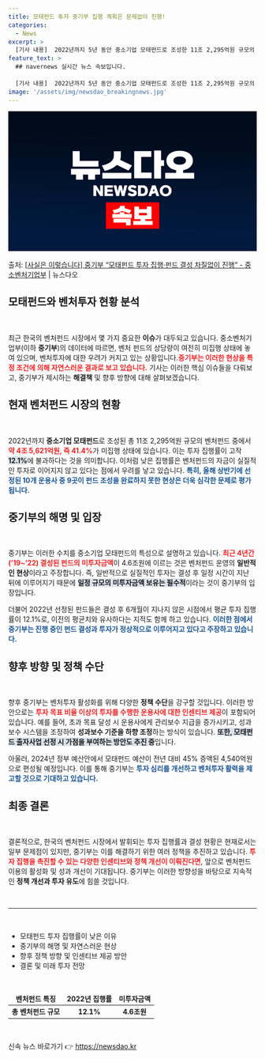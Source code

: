 ```yaml
---
title: 모태펀드 투자 중기부 집행 계획은 문제없이 진행!
categories:
  - News
excerpt: >
  [기사 내용]  2022년까지 5년 동안 중소기업 모태펀드로 조성한 11조 2,295억원 규모의 벤처펀드 중…
feature_text: >
  ## navernews 실시간 뉴스 속보입니다.

  [기사 내용]  2022년까지 5년 동안 중소기업 모태펀드로 조성한 11조 2,295억원 규모의 벤처펀드 중…
image: '/assets/img/newsdao_breakingnews.jpg'
---
```


![뉴스다오 속보](/assets/img/newsdao_breakingnews.jpg)

<p>출처: <a href="https://newsdao.kr/2510" rel="dofollow">[사실은 이렇습니다] 중기부 “모태펀드 투자 집행·펀드 결성 차질없이 진행” - 중소벤처기업부</a> | 뉴스다오</p>

<h2 data-ke-size="size26">모태펀드와 벤처투자 현황 분석</h2>

<p data-ke-size="size16">&nbsp;</p>

최근 한국의 벤처펀드 시장에서 몇 가지 중요한 **이슈**가 대두되고 있습니다. 중소벤처기업부(이하 **중기부**)의 데이터에 따르면, 벤처 펀드의 상당량이 여전히 미집행 상태에 놓여 있으며, 벤처투자에 대한 우려가 커지고 있는 상황입니다.<b><span style="color: #ee2323;">중기부는 이러한 현상을 특정 조건에 의해 자연스러운 결과로 보고 있습니다.</span></b> 기사는 이러한 핵심 이슈들을 다뤄보고, 중기부가 제시하는 **해결책** 및 향후 방향에 대해 살펴보겠습니다.

<h2 data-ke-size="size26">현재 벤처펀드 시장의 현황</h2>

<p data-ke-size="size16">&nbsp;</p>

2022년까지 **중소기업 모태펀드**로 조성된 총 11조 2,295억원 규모의 벤처펀드 중에서 <b><span style="color: #ee2323;">약 4조 5,621억원, 즉 41.4%</span></b>가 미집행 상태에 있습니다. 이는 투자 집행률이 고작 <b><span style="background-color: #21538527;">12.1%</span></b>에 불과하다는 것을 의미합니다. 이처럼 낮은 집행률은 벤처펀드의 자금이 실질적인 투자로 이어지지 않고 있다는 점에서 우려를 낳고 있습니다. <b><span style="color: #1a5490;">특히, 올해 상반기에 선정된 10개 운용사 중 9곳이 펀드 조성을 완료하지 못한 현상은 더욱 심각한 문제로 평가됩니다.</span></b>

<h2 data-ke-size="size26">중기부의 해명 및 입장</h2>

<p data-ke-size="size16">&nbsp;</p>

중기부는 이러한 수치를 중소기업 모태펀드의 특성으로 설명하고 있습니다. <b><span style="color: #ee2323;">최근 4년간(’19~’22) 결성된 펀드의 미투자금액</span></b>이 4.6조원에 이르는 것은 벤처펀드 운영의 **일반적인 현상**이라고 주장합니다. 즉, 일반적으로 실질적인 투자는 결성 후 일정 시간이 지난 뒤에 이루어지기 때문에 <b><span style="background-color: #21538527;">일정 규모의 미투자금액 보유는 필수적</span></b>이라는 것이 중기부의 입장입니다.

더불어 2022년 선정된 펀드들은 결성 후 6개월이 지나지 않은 시점에서 평균 투자 집행률이 12.1%로, 이전의 평균치와 유사하다는 지적도 함께 하고 있습니다. <b><span style="color: #1a5490;">이러한 점에서 중기부는 진행 중인 펀드 결성과 투자가 정상적으로 이루어지고 있다고 주장하고 있습니다.</span></b>

<h2 data-ke-size="size26">향후 방향 및 정책 수단</h2>

<p data-ke-size="size16">&nbsp;</p>

향후 중기부는 벤처투자 활성화를 위해 다양한 **정책 수단**을 강구할 것입니다. 이러한 방안으로는 <b><span style="color: #ee2323;">투자 목표 비율 이상의 투자를 수행한 운용사에 대한 인센티브 제공</span></b>이 포함되어 있습니다. 예를 들어, 초과 목표 달성 시 운용사에게 관리보수 지급을 증가시키고, 성과보수 시스템을 조정하여 **성과보수 기준을 하향 조정**하는 방식이 있습니다. <b><span style="background-color: #21538527;">또한, 모태펀드 출자사업 선정 시 가점을 부여하는 방안도 추진 중</span></b>입니다.

아울러, 2024년 정부 예산안에서 모태펀드 예산이 전년 대비 45% 증액된 4,540억원으로 편성될 예정입니다. 이를 통해 중기부는 <b><span style="color: #1a5490;">투자 심리를 개선하고 벤처투자 활력을 제고할 것으로 기대하고 있습니다.</span></b>

<h2 data-ke-size="size26">최종 결론</h2>

<p data-ke-size="size16">&nbsp;</p>

결론적으로, 한국의 벤처펀드 시장에서 발휘되는 투자 집행률과 결성 현황은 현재로서는 일부 문제점이 있지만, 중기부는 이를 해결하기 위한 여러 정책을 추진하고 있습니다. <b><span style="color: #ee2323;">투자 집행을 촉진할 수 있는 다양한 인센티브와 정책 개선이 이뤄진다면</span></b>, 앞으로 벤처펀드 이용의 활성화 및 성과 개선이 기대됩니다. 중기부는 이러한 방향성을 바탕으로 지속적인 **정책 개선과 투자 유도**에 힘쓸 것입니다.

<p data-ke-size="size16">&nbsp;</p>

<hr>

<p data-ke-size="size16">&nbsp;</p>

<ul>
    <li>모태펀드 투자 집행률이 낮은 이유</li>
    <li>중기부의 해명 및 자연스러운 현상</li>
    <li>향후 정책 방향 및 인센티브 제공 방안</li>
    <li>결론 및 미래 투자 전망</li>
</ul>

<p data-ke-size="size16">&nbsp;</p>

<table style="width: 100%;">
    <thead>
        <tr>
            <td style="text-align: center; height: 17px;"><b>벤처펀드 특징</b></td>
            <td style="text-align: center; height: 17px;"><b>2022년 집행률</b></td>
            <td style="text-align: center; height: 17px;"><b>미투자금액</b></td>
        </tr>
    </thead>
    <tbody>
        <tr>
            <td style="text-align: center; height: 17px;"><b>총 벤처펀드 규모</b></td>
            <td style="text-align: center; height: 17px;"><b>12.1%</b></td>
            <td style="text-align: center; height: 17px;"><b>4.6조원</b></td>
        </tr>
    </tbody>
</table>

<p data-ke-size="size16">&nbsp;</p> 

신속 뉴스 바로가기 👉 <a href="https://newsdao.kr" rel="dofollow">https://newsdao.kr</a>


